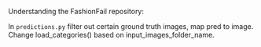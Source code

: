 Understanding the FashionFail repository:

In `predictions.py` filter out certain ground truth images, map pred to image.
Change load_categories() based on input_images_folder_name.

